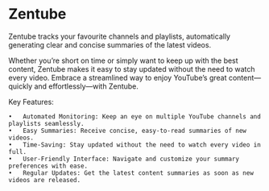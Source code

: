 # Zentube
Zentube tracks your favourite channels and playlists, automatically generating clear and concise summaries of the latest videos. 

Whether you’re short on time or simply want to keep up with the best content, Zentube makes it easy to stay updated without the need to watch every video. Embrace a streamlined way to enjoy YouTube’s great content—quickly and effortlessly—with Zentube.

Key Features:

	•	Automated Monitoring: Keep an eye on multiple YouTube channels and playlists seamlessly.
	•	Easy Summaries: Receive concise, easy-to-read summaries of new videos.
	•	Time-Saving: Stay updated without the need to watch every video in full.
	•	User-Friendly Interface: Navigate and customize your summary preferences with ease.
	•	Regular Updates: Get the latest content summaries as soon as new videos are released.
